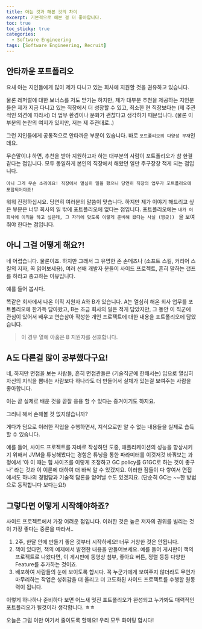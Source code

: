 ```yaml
---
title: 아는 것과 해본 것의 차이
excerpt: 기본적으로 해본 걸 더 좋아합니다.
toc: true
toc_sticky: true
categories:
  - Software Engineering
tags: [Software Engineering, Recruit]
---
```


## 안타까운 포트폴리오

요새 아는 지인들에게 많이 제가 다니고 있는 회사에 지원할 것을 권유하고 있습니다.

물론 레퍼럴에 대한 보너스를 저도 받기는 하지만, 제가 대부분 추천을 제공하는 지인분들은 제가 지금 다니고 있는 직장에서 더 성장할 수 있고, 최소한 현 직장보다는 (제 주관적인 의견에 따라서) 더 업무 환경이나 문화가 괜찮다고 생각하기 때문입니다. (물론 이부분의 논란의 여지가 있지만, 저는 제 주관대로..)

그런 지인들에게 공통적으로 안타까운 부분이 있습니다. 바로 `포트폴리오의 다양성 부재`인데요.

무슨말이냐 하면, 추천을 받아 지원하고자 하는 대부분의 사람이 포트폴리오가 참 한결같다는 점입니다. 모두 동일하게 본인의 직장에서 해왔던 일만 주구장창 적게 되는 점입니다.

`아니 그게 무슨 소리에요! 직장에서 열심히 일을 했으니 당연히 직장의 업무가 포트폴리오에 포함되어야죠!`

워워 진정하십시요. 당연히 여러분의 말씀이 맞습니다. 하지만 제가 이야기 해드리고 싶은 부분은 너무 회사의 일 밖에 포트폴리오에 없다는 점입니다. 포트폴리오에는 `내가 이 회사에 이직을 하고 싶은데, 그 자리에 맞도록 이렇게 준비해 왔다는 사실 (찡긋)) ` 을 보여줘야 한다는 점입니다.

## 아니 그걸 어떻게 해요?!

네 어렵습니다. 물론이죠. 하지만 그래서 그 유명한 존 손메즈나 (소프트 스킬, 커리어 스킬의 저자, 꼭 읽어보세용), 여러 선배 개발자 분들이 사이드 프로젝트, 흔히 말하는 갠프를 하라고 충고하는 이유입니다.

예를 들어 봅시다.

똑같은 회사에서 나온 이직 지원자 A와 B가 있습니다. A는 열심히 해온 회사 업무를 포트폴리오에 한가득 담아왔고, B는 조금 회사의 일은 적게 담았지만, 그 동안 이 직군에 관심이 있어서 배우고 연습삼아 작성한 개인 프로젝트에 대한 내용을 포트폴리오에 담았습니다.

> 이 경우 열에 아홉은 B 지원자를 선호합니다.

## A도 다른걸 많이 공부했다구요!

네, 하지만 면접을 보는 사람들, 흔히 면접관들은 (기술직군에 한해서는) 입으로 열심히 자신의 지식을 뽐내는 사람보다 하나라도 더 만들어서 실체가 있는걸 보여주는 사람을 좋아합니다.

이는 곧 실제로 배운 것을 곧잘 응용 할 수 있다는 증거이기도 하지요.

그러니 해서 손해볼 것 없지않습니까?

게다가 덤으로 이러한 작업을 수행하면서, 지식으로만 알 수 없는 내용들을 실제로 습득할 수 있습니다. 

예를 들어, 사이드 프로젝트를 자바로 작성하던 도중, 애플리케이션의 성능을 향상시키기 위해서 JVM을 튜닝해봤다는 경험은 튜닝을 통한 파라미터를 이것저것 바꿔보는 과정에서 '아 이 때는 힙 사이즈를 이렇게 조정하고 GC policy를 G1GC로 하는 것이 좋구나' 라는 것과 이 이론에 대하여 더 바싹 알 수 있겠지요. 이러한 점들이 다 쌓여서 면접에서도 하나의 경험담과 기술적 담론을 얻어낼 수도 있겠지요. (단순히 GC는 ~~한 방법으로 동작합니다 보다는요!)

## 그렇다면 어떻게 시작해야하죠?
사이드 프로젝트에서 가장 어려운 점입니다. 이러한 것은 높은 저자의 권위를 빌리는 것이 가장 좋다는 중론을 따라서..

1. 2주, 한달 안에 만들기 좋은 것부터 시작하세요! 너무 거창한 것은 안됩니다.
2. 책이 있다면, 책의 예제에서 발전한 내용을 만들어보세요. 예를 들어 게시판이 책의 프로젝트로 나왔다면, 이 게시판에 동영상 첨부, 좋아요 버튼, 정렬 등등 다양한 Feature를 추가하는 것이죠.
3. 배포하여 사람들의 눈에 보이도록 합시다. 꼭 누군가에게 보여주지 않더라도 무언가 마무리하는 작업은 성취감을 더 올리고 더 고도화된 사이드 프로젝트를 수행할 원동력이 됩니다.

이렇게 하나하나 준비하다 보면 어느새 멋진 포트폴리오가 완성되고 누가봐도 매력적인 포트폴리오가 될것이라 생각합니다. ㅎㅎ

오늘은 그럼 이만 여기서 줄이도록 할께요! 우리 모두 화이팅 합시다!